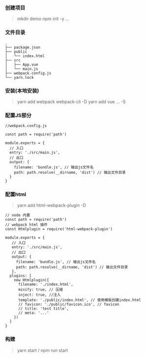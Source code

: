 ### 创建项目
> mkdir demo
> npm init -y
...

### 文件目录
```
.
├── package.json
├── public
│   └── index.html
├── src
│   ├── App.vue
│   └── main.js
├── webpack.config.js
└── yarn.lock
```
### 安装(本地安装)
> yarn add webpack webpack-cli -D
> yarn add vue ... -S


### 配置JS部分
```
//webpack.config.js

const path = require('path')

module.exports = {
  // 入口
  entry: './src/main.js',
  // 出口
  output: {
    filename: 'bundle.js', // 输出js文件名
    path: path.resolve(__dirname, 'dist') // 输出文件目录
  }
}

```

### 配置html
> yarn add html-webpack-plugin -D

```
// node 内置
const path = require('path')
// webpack html 插件
const Htmlplugin = require('html-webpack-plugin')

module.exports = {
   // 入口
   entry: './src/main.js',
   // 出口
   output: {
     filename: 'bundle.js', // 输出js文件名
     path: path.resolve(__dirname, 'dist') // 输出文件目录
   },
  plugins: [
    new Htmlplugin({
      filename: './index.html',
      minify: true, // 压缩
      inject: true, //注入
      template: './public/index.html', // 使用模板创建index.html
      // favicon: './public/favicon.ico', // favicon
      // title: 'test title',
      // meta: '...'
    })
  ]
}
```

### 构建
> yarn start / npm run start
